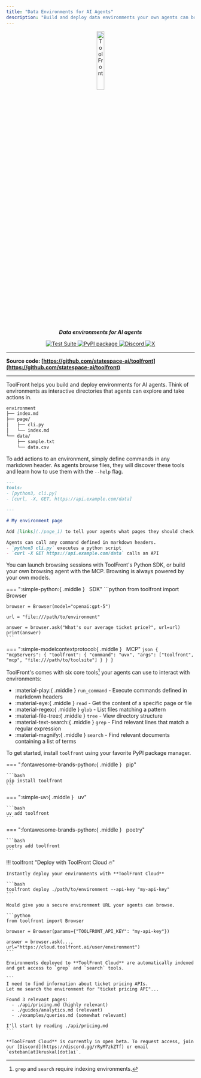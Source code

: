 ```yaml
---
title: "Data Environments for AI Agents"
description: "Build and deploy data environments your own agents can browse."
---
```


<style>
.md-content .md-typeset h1 { display: none; }
</style>


<p align="center">
  <a href="https://github.com/statespace-ai/toolfront">
    <img src="https://raw.githubusercontent.com/statespace-ai/toolfront/main/img/logo.png" alt="ToolFront" style="width:20%;">
  </a>
</p>
<p align="center">
    <strong><em>Data environments for AI agents</em></strong>
</p>
<p align="center">
<a href="https://github.com/statespace-ai/toolfront/actions/workflows/test.yml" target="_blank">
    <img src="https://github.com/statespace-ai/toolfront/actions/workflows/test.yml/badge.svg" alt="Test Suite">
</a>
<a href="https://pypi.org/project/toolfront/" target="_blank">
    <img src="https://img.shields.io/pypi/v/toolfront?color=%2334D058&label=pypi%20package" alt="PyPI package">
</a>
<a href="https://discord.gg/rRyM7zkZTf" target="_blank">
    <img src="https://img.shields.io/discord/1323415085011701870?label=Discord&logo=discord&logoColor=white&style=flat-square" alt="Discord">
</a>
<a href="https://x.com/statespace_ai" target="_blank">
    <img src="https://img.shields.io/badge/Statespace-black?style=flat-square&logo=x&logoColor=white" alt="X">
</a>
</p>

---

**Source code: [https://github.com/statespace-ai/toolfront](https://github.com/statespace-ai/toolfront)**

---

ToolFront helps you build and deploy environments for AI agents. Think of environments as interactive directories that agents can explore and take actions in.


```markdown
environment
├── index.md
├── page/
│   ├── cli.py
│   └── index.md
└── data/
    ├── sample.txt
    └── data.csv
```


To add actions to an environment, simply define commands in any markdown header. As agents browse files, they will discover these tools and learn how to use them with the `--help` flag.

```markdown title="index.md"
---
tools:
- [python3, cli.py]
- [curl, -X, GET, https://api.example.com/data]

---

# My environment page

Add [links](./page_1) to tell your agents what pages they should check out.

Agents can call any command defined in markdown headers.
- `python3 cli.py` executes a python script
- `curl -X GET https://api.example.com/data` calls an API
```

You can launch browsing sessions with ToolFront's Python SDK, or build your own browsing agent with the MCP. Browsing is always powered by your own models.

=== ":simple-python:{ .middle } &nbsp; SDK"
    ```python
    from toolfront import Browser

    browser = Browser(model="openai:gpt-5")

    url = "file:///path/to/environment"

    answer = browser.ask("What's our average ticket price?", url=url)
    print(answer)
    ```


=== ":simple-modelcontextprotocol:{ .middle } &nbsp; MCP"
    ```json
    {
      "mcpServers": {
        "toolfront": {
          "command": "uvx",
          "args": ["toolfront", "mcp", "file:///path/to/toolsite"]
        }
      }
    }
    ```

ToolFront's comes with six core tools[^1] your agents can use to interact with environments:

- :material-play:{ .middle } `run_command` - Execute commands defined in markdown headers
- :material-eye:{ .middle } `read` - Get the content of a specific page or file
- :material-regex:{ .middle } `glob` - List files matching a pattern
- :material-file-tree:{ .middle } `tree` - View directory structure
- :material-text-search:{ .middle } `grep` - Find relevant lines that match a regular expression 
- :material-magnify:{ .middle } `search` - Find relevant documents containing a list of terms

[^1]: `grep` and `search` require indexing environments.

To get started, install `toolfront` using your favorite PyPI package manager.

=== ":fontawesome-brands-python:{ .middle } &nbsp; pip"

    ```bash
    pip install toolfront
    ```

=== ":simple-uv:{ .middle } &nbsp; uv"

    ```bash
    uv add toolfront
    ```

=== ":fontawesome-brands-python:{ .middle } &nbsp; poetry"

    ```bash
    poetry add toolfront
    ```

!!! toolfront "Deploy with ToolFront Cloud 🔥"

    Instantly deploy your environments with **ToolFront Cloud**
    
    ```bash
    toolfront deploy ./path/to/environment --api-key "my-api-key"
    ```
    
    Would give you a secure environment URL your agents can browse.

    ```python
    from toolfront import Browser

    browser = Browser(params={"TOOLFRONT_API_KEY": "my-api-key"})

    answer = browser.ask(..., url="https://cloud.toolfront.ai/user/environment")
    ```

    Environments deployed to **ToolFront Cloud** are automatically indexed and get access to `grep` and `search` tools.

    ```
    I need to find information about ticket pricing APIs.
    Let me search the environment for "ticket pricing API"...

    Found 3 relevant pages:
      - ./api/pricing.md (highly relevant)
      - ./guides/analytics.md (relevant)
      - ./examples/queries.md (somewhat relevant)

    I'll start by reading ./api/pricing.md
    ```

    **ToolFront Cloud** is currently in open beta. To request access, join our [Discord](https://discord.gg/rRyM7zkZTf) or email `esteban[at]kruskal[dot]ai`.